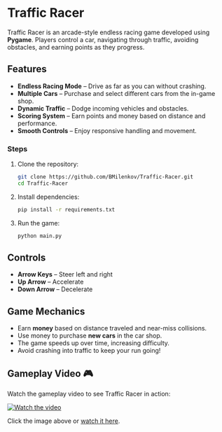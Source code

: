 # Traffic Racer

Traffic Racer is an arcade-style endless racing game developed using **Pygame**. Players control a car, navigating through traffic, avoiding obstacles, and earning points as they progress.

## Features
- **Endless Racing Mode** – Drive as far as you can without crashing.
- **Multiple Cars** – Purchase and select different cars from the in-game shop.
- **Dynamic Traffic** – Dodge incoming vehicles and obstacles.
- **Scoring System** – Earn points and money based on distance and performance.
- **Smooth Controls** – Enjoy responsive handling and movement.

### Steps
1. Clone the repository:
   ```sh
   git clone https://github.com/BMilenkov/Traffic-Racer.git
   cd Traffic-Racer
   ```
2. Install dependencies:
   ```sh
   pip install -r requirements.txt
   ```
3. Run the game:
   ```sh
   python main.py
   ```

## Controls
- **Arrow Keys** – Steer left and right
- **Up Arrow** – Accelerate
- **Down Arrow** – Decelerate

## Game Mechanics
- Earn **money** based on distance traveled and near-miss collisions.
- Use money to purchase **new cars** in the car shop.
- The game speeds up over time, increasing difficulty.
- Avoid crashing into traffic to keep your run going!

## Gameplay Video 🎮

Watch the gameplay video to see Traffic Racer in action:  

[![Watch the video](https://img.youtube.com/vi/vajmV7dvYxA/0.jpg)](https://www.youtube.com/watch?v=vajmV7dvYxA)

Click the image above or [watch it here](https://www.youtube.com/watch?v=vajmV7dvYxA).



